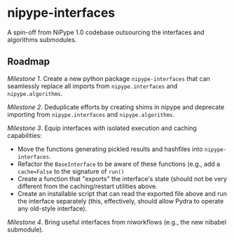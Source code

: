 # nipype-interfaces
A spin-off from NiPype 1.0 codebase outsourcing the interfaces and algorithms submodules.

## Roadmap

*Milestone 1*. Create a new python package `nipype-interfaces` that can seamlessly replace all imports from `nipype.interfaces` and `nipype.algorithms`.

*Milestone 2*. Deduplicate efforts by creating shims in nipype and deprecate importing from `nipype.interfaces` and `nipype.algorithms`.

*Milestone 3*. Equip interfaces with isolated execution and caching capabilities:
  - Move the functions generating pickled results and hashfiles into `nipype-interfaces`.
  - Refactor the `BaseInterface` to be aware of these functions (e.g., add a `cache=False` to the signature of `run()`
  - Create a function that "exports" the interface's state (should not be very different from the caching/restart utilities above.
  - Create an installable script that can read the exported file above and run the interface separately (this, effectively, should allow Pydra to operate any old-style interface).

*Milestone 4*. Bring useful interfaces from niworkflows (e.g., the new nibabel submodule).
